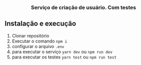 <h3 align="center">
  Serviço de criação de usuário. Com testes
</h3>

## Instalação e execução

1. Clonar repositório
2. Executar o comando `npm i`
3. configurar o arquivo `.env`
4. para executar o serviço `yarn dev` ou `npm run dev`
5. para executar os testes `yarn test` ou `npm run test`
